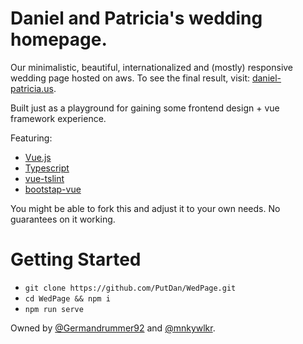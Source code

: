 # Daniel and Patricia's wedding homepage.

Our minimalistic, beautiful, internationalized and (mostly) responsive wedding page hosted on aws. To see the final result, visit: [daniel-patricia.us](http://www.daniel-patricia.us).

Built just as a playground for gaining some frontend design + vue framework experience.

Featuring:

* [Vue.js](https://github.com/vuejs/vue)
* [Typescript](https://github.com/microsoft/TypeScript)
* [vue-tslint](https://github.com/zhanba/vue-tslint)
* [bootstap-vue](https://github.com/bootstrap-vue/bootstrap-vue)

You might be able to fork this and adjust it to your own needs. No guarantees on it working.

# Getting Started

* ```git clone https://github.com/PutDan/WedPage.git```
* ```cd WedPage && npm i```
* ```npm run serve```


Owned by [@Germandrummer92](https://github.com/Germandrummer92) and [@mnkywlkr](https://github.com/mnkywlkr). 
